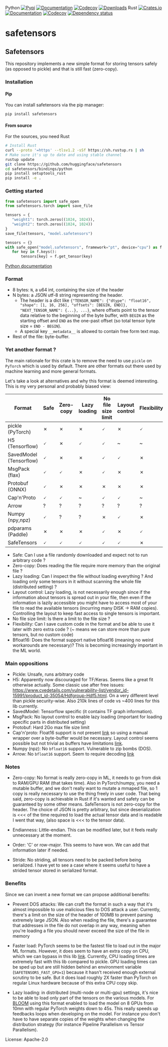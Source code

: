 Python
[![Pypi](https://img.shields.io/pypi/v/safetensors.svg)](https://pypi.org/pypi/safetensors/)
[![Documentation](https://huggingface.co/docs/safetensors/index)](https://img.shields.io/website/http/huggingface.co/docs/safetensors/index.svg?down_color=red)
[![Codecov](https://codecov.io/github/Narsil/safetensors/coverage.svg?branch=main)](https://codecov.io/gh/Narsil/safetensors)
[![Downloads](https://static.pepy.tech/badge/safetensors/month)](https://pepy.tech/project/safetensors)
Rust
[![Crates.io](https://img.shields.io/crates/v/safetensors.svg)](https://crates.io/crates/safetensors)
[![Documentation](https://docs.rs/safetensors/badge.svg)](https://docs.rs/safetensors/)
[![Codecov](https://codecov.io/github/Narsil/safetensors/coverage.svg?branch=main)](https://codecov.io/gh/Narsil/safetensors)
[![Dependency status](https://deps.rs/repo/github/huggingface/safetensors/status.svg?path=safetensors)](https://deps.rs/repo/github/huggingface/safetensors?path=safetensors)

# safetensors

## Safetensors

This repository implements a new simple format for storing tensors
safely (as opposed to pickle) and that is still fast (zero-copy).

### Installation
#### Pip

You can install safetensors via the pip manager:

```bash
pip install safetensors
```

#### From source

For the sources, you need Rust

```bash
# Install Rust
curl --proto '=https' --tlsv1.2 -sSf https://sh.rustup.rs | sh
# Make sure it's up to date and using stable channel
rustup update
git clone https://github.com/huggingface/safetensors
cd safetensors/bindings/python
pip install setuptools_rust
pip install -e .
```

### Getting started

```python
from safetensors import safe_open
from safetensors.torch import save_file

tensors = {
   "weight1": torch.zeros((1024, 1024)),
   "weight2": torch.zeros((1024, 1024))
}
save_file(tensors, "model.safetensors")

tensors = {}
with safe_open("model.safetensors", framework="pt", device="cpu") as f:
   for key in f.keys():
       tensors[key] = f.get_tensor(key)
```

[Python documentation](https://huggingface.co/docs/safetensors/index)


### Format

- 8 bytes: `N`, a u64 int, containing the size of the header
- N bytes: a JSON utf-8 string representing the header.
  - The header is a dict like `{"TENSOR_NAME": {"dtype": "float16", "shape": [1, 16, 256], "offsets": [BEGIN, END]}, "NEXT_TENSOR_NAME": {...}, ...}`, where offsets point to the tensor data relative to the beginning of the byte buffer, with `BEGIN` as the starting offset and `END` as the one-past offset (so total tensor byte size = `END - BEGIN`).
  - A special key `__metadata__` is allowed to contain free form text map.
- Rest of the file: byte-buffer.


### Yet another format ?

The main rationale for this crate is to remove the need to use
`pickle` on `PyTorch` which is used by default.
There are other formats out there used by machine learning and more general
formats.


Let's take a look at alternatives and why this format is deemed interesting.
This is my very personal and probably biased view:

| Format                  | Safe | Zero-copy | Lazy loading | No file size limit | Layout control | Flexibility | Bfloat16
| ----------------------- | --- | --- | --- | --- | --- | --- | --- |
| pickle (PyTorch)        | ✗ | ✗ | ✗ | 🗸 | ✗ | 🗸 | 🗸 |
| H5 (Tensorflow)         | 🗸 | ✗ | 🗸 | 🗸 | ~ | ~ | ✗ |
| SavedModel (Tensorflow) | 🗸 | ✗ | ✗ | 🗸 | 🗸 | ✗ | 🗸 |
| MsgPack (flax)          | 🗸 | 🗸 | ✗ | 🗸 | ✗ | ✗ | 🗸 |
| Protobuf (ONNX)         | 🗸 | ✗ | ✗ | ✗ | ✗ | ✗ | 🗸 |
| Cap'n'Proto             | 🗸 | 🗸 | ~ | 🗸 | 🗸 | ~ | ✗ |
| Arrow                   | ? | ? | ? | ? | ? | ? | ✗ |
| Numpy (npy,npz)         | 🗸 | ? | ? | ✗ | 🗸 | ✗ | ✗ |
| pdparams (Paddle)       | ✗ | ✗ | ✗ | 🗸 | ✗ | 🗸 | 🗸 |
| SafeTensors             | 🗸 | 🗸 | 🗸 | 🗸 | 🗸 | ✗ | 🗸 |

- Safe: Can I use a file randomly downloaded and expect not to run arbitrary code ?
- Zero-copy: Does reading the file require more memory than the original file ?
- Lazy loading: Can I inspect the file without loading everything ? And loading only
some tensors in it without scanning the whole file (distributed setting) ?
- Layout control: Lazy loading, is not necessarily enough since if the information about tensors is spread out in your file, then even if the information is lazily accessible you might have to access most of your file to read the available tensors (incurring many DISK -> RAM copies). Controlling the layout to keep fast access to single tensors is important.
- No file size limit: Is there a limit to the file size ?
- Flexibility: Can I save custom code in the format and be able to use it later with zero extra code ? (~ means we can store more than pure tensors, but no custom code)
- Bfloat16: Does the format support native bfloat16 (meaning no weird workarounds are
necessary)? This is becoming increasingly important in the ML world.


### Main oppositions

- Pickle: Unsafe, runs arbitrary code
- H5: Apparently now discouraged for TF/Keras. Seems like a great fit otherwise actually. Some classic use after free issues: <https://www.cvedetails.com/vulnerability-list/vendor_id-15991/product_id-35054/Hdfgroup-Hdf5.html>. On a very different level than pickle security-wise. Also 210k lines of code vs ~400 lines for this lib currently.
- SavedModel: Tensorflow specific (it contains TF graph information).
- MsgPack: No layout control to enable lazy loading (important for loading specific parts in distributed setting)
- Protobuf: Hard 2Go max file size limit
- Cap'n'proto: Float16 support is not present [link](https://capnproto.org/language.html#built-in-types) so using a manual wrapper over a byte-buffer would be necessary. Layout control seems possible but not trivial as buffers have limitations [link](https://stackoverflow.com/questions/48458839/capnproto-maximum-filesize).
- Numpy (npz): No `bfloat16` support. Vulnerable to zip bombs (DOS).
- Arrow: No `bfloat16` support. Seem to require decoding [link](https://arrow.apache.org/docs/python/parquet.html#reading-parquet-and-memory-mapping)

### Notes

- Zero-copy: No format is really zero-copy in ML, it needs to go from disk to RAM/GPU RAM (that takes time). Also
   in PyTorch/numpy, you need a mutable buffer, and we don't really want to mutate a mmaped file, so 1 copy is really necessary to use the thing freely in user code. That being said, zero-copy is achievable in Rust if it's wanted and safety can be guaranteed by some other means.
   SafeTensors is not zero-copy for the header. The choice of JSON is pretty arbitrary, but since deserialization is <<< of the time required to load the actual tensor data and is readable I went that way, (also space is <<< to the tensor data).

- Endianness: Little-endian. This can be modified later, but it feels really unnecessary at the
moment.
- Order: 'C' or row-major. This seems to have won. We can add that information later if needed.
- Stride: No striding, all tensors need to be packed before being serialized. I have yet to see a case where it seems useful to have a strided tensor stored in serialized format.

### Benefits

Since we can invent a new format we can propose additional benefits:

- Prevent DOS attacks: We can craft the format in such a way that it's almost
impossible to use malicious files to DOS attack a user. Currently, there's a limit
on the size of the header of 100MB to prevent parsing extremely large JSON.
 Also when reading the file, there's a guarantee that addresses in the file
 do not overlap in any way, meaning when you're loading a file you should never
 exceed the size of the file in memory

- Faster load: PyTorch seems to be the fastest file to load out in the major
ML formats. However, it does seem to have an extra copy on CPU, which we
can bypass in this lib [link](https://github.com/huggingface/safetensors/pull/33).
Currently, CPU loading times are extremely fast with this lib compared to pickle.
GPU loading times can be sped up but are still hidden behind an environment variable
(`SAFETENSORS_FAST_GPU=1`) because it hasn't received enough external scrutiny to be safe.
But it does load roughly 2X faster than PyTorch on regular Linux hardware because of this extra CPU copy skip.

- Lazy loading: in distributed (multi-node or multi-gpu) settings, it's nice to be able to
load only part of the tensors on the various models. For
[BLOOM](https://huggingface.co/bigscience/bloom) using this format enabled
to load the model on 8 GPUs from 10mn with regular PyTorch weights down to 45s.
This really speeds up feedbacks loops when developing on the model. For instance
you don't have to have separate copies of the weights when changing the distribution
strategy (for instance Pipeline Parallelism vs Tensor Parallelism).

License: Apache-2.0
